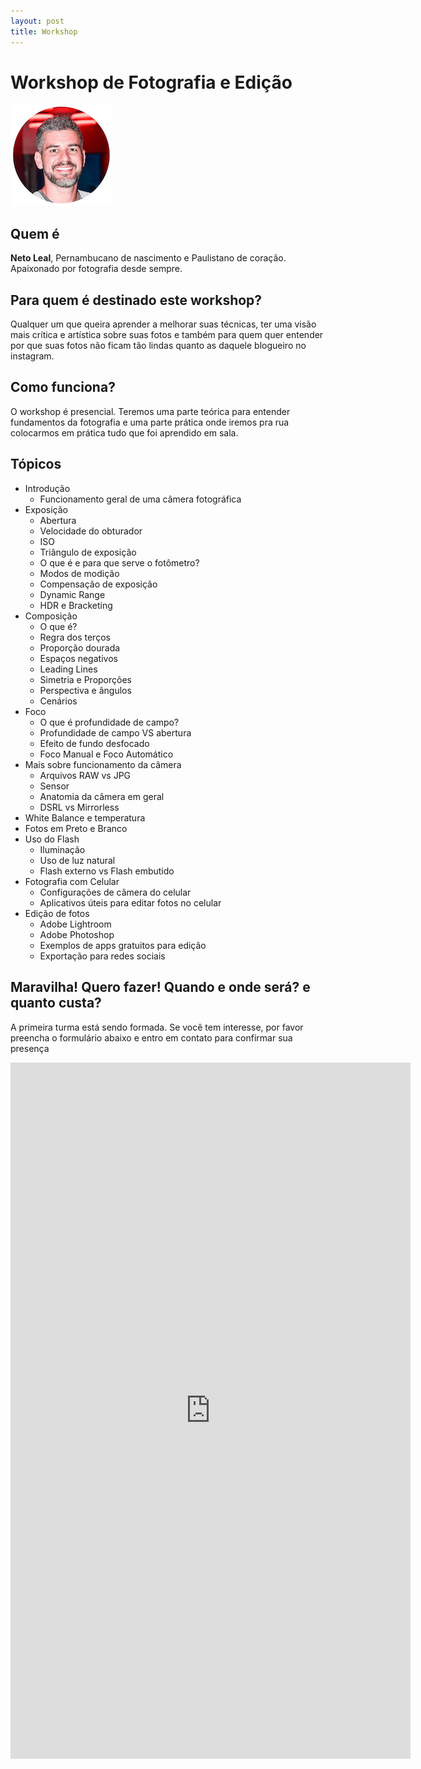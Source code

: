 ```yaml
---
layout: post
title: Workshop
---
```


# Workshop de Fotografia e Edição


![Foto](/assets/img/neto-perfil.png)

## Quem é
**Neto Leal**, Pernambucano de nascimento e Paulistano de coração. <br/>
Apaixonado por fotografia desde sempre.

## Para quem é destinado este workshop?
Qualquer um que queira aprender a melhorar suas técnicas, ter uma visão mais crítica e artística sobre suas fotos e também para quem quer entender por que suas fotos não ficam tão lindas quanto as daquele blogueiro no instagram.

## Como funciona?
O workshop é presencial. Teremos uma parte teórica para entender fundamentos da fotografia e uma parte prática onde iremos pra rua colocarmos em prática tudo que foi aprendido em sala.

## Tópicos

- Introdução
    - Funcionamento geral de uma câmera fotográfica
- Exposição
    - Abertura
    - Velocidade do obturador
    - ISO
    - Triângulo de exposição
    - O que é e para que serve o fotômetro?
    - Modos de modição
    - Compensação de exposição
    - Dynamic Range
    - HDR e Bracketing
- Composição
    - O que é?
    - Regra dos terços
    - Proporção dourada
    - Espaços negativos
    - Leading Lines
    - Simetria e Proporções
    - Perspectiva e ângulos
    - Cenários
- Foco
    - O que é profundidade de campo?
    - Profundidade de campo VS abertura
    - Efeito de fundo desfocado
    - Foco Manual e Foco Automático
- Mais sobre funcionamento da câmera
    - Arquivos RAW vs JPG
    - Sensor
    - Anatomia da câmera em geral
    - DSRL vs Mirrorless
- White Balance e temperatura
- Fotos em Preto e Branco
- Uso do Flash
    - Iluminação
    - Uso de luz natural
    - Flash externo vs Flash embutido
- Fotografia com Celular
    - Configurações de câmera do celular
    - Aplicativos úteis para editar fotos no celular
- Edição de fotos
    - Adobe Lightroom
    - Adobe Photoshop
    - Exemplos de apps gratuitos para edição
    - Exportação para redes sociais

## Maravilha! Quero fazer! Quando e onde será? e quanto custa?

A primeira turma está sendo formada. Se você tem interesse, por favor preencha o formulário abaixo e entro em contato para confirmar sua presença

<iframe src="https://docs.google.com/forms/d/e/1FAIpQLSeRKNu6BQgFD-Yn-5-hoOus1ZhaeiWsFy8vCZjaICstYiWRiA/viewform?embedded=true" width="640" height="1114" frameborder="0" marginheight="0" marginwidth="0">Loading…</iframe>
